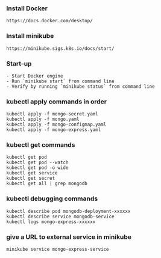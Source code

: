 ### Install Docker
    https://docs.docker.com/desktop/

### Install minikube
    https://minikube.sigs.k8s.io/docs/start/

### Start-up
    - Start Docker engine
    - Run `minikube start` from command line
    - Verify by running `minikube status` from command line         


### kubectl apply commands in order
    
    kubectl apply -f mongo-secret.yaml
    kubectl apply -f mongo.yaml
    kubectl apply -f mongo-configmap.yaml 
    kubectl apply -f mongo-express.yaml

### kubectl get commands

    kubectl get pod
    kubectl get pod --watch
    kubectl get pod -o wide
    kubectl get service
    kubectl get secret
    kubectl get all | grep mongodb

### kubectl debugging commands

    kubectl describe pod mongodb-deployment-xxxxxx
    kubectl describe service mongodb-service
    kubectl logs mongo-express-xxxxxx

### give a URL to external service in minikube

    minikube service mongo-express-service